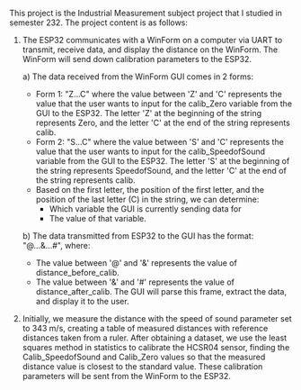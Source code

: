 This project is the Industrial Measurement subject project that I studied in semester 232. The project content is as follows:

1. The ESP32 communicates with a WinForm on a computer via UART to transmit, receive data, and display the distance on the WinForm. The WinForm will send down calibration parameters to the ESP32.
   
   a) The data received from the WinForm GUI comes in 2 forms:
   - Form 1: "Z...C" where the value between 'Z' and 'C' represents the value that the user wants to input for the calib_Zero variable from the GUI to the ESP32.
     The letter 'Z' at the beginning of the string represents Zero, and the letter 'C' at the end of the string represents calib.
   - Form 2: "S...C" where the value between 'S' and 'C' represents the value that the user wants to input for the calib_SpeedofSound variable from the GUI to the ESP32.
     The letter 'S' at the beginning of the string represents SpeedofSound, and the letter 'C' at the end of the string represents calib.
   - Based on the first letter, the position of the first letter, and the position of the last letter (C) in the string, we can determine:
     + Which variable the GUI is currently sending data for
     + The value of that variable.
       
   b) The data transmitted from ESP32 to the GUI has the format: "@...&...#", where:
   - The value between '@' and '&' represents the value of distance_before_calib.
   - The value between '&' and '#' represents the value of distance_after_calib.
     The GUI will parse this frame, extract the data, and display it to the user.

2. Initially, we measure the distance with the speed of sound parameter set to 343 m/s, creating a table of measured distances with reference distances taken from a ruler. After obtaining a dataset, we use the least squares method in statistics to calibrate the HCSR04 sensor, finding the Calib_SpeedofSound and Calib_Zero values ​​so that the measured distance value is closest to the standard value. These calibration parameters will be sent from the WinForm to the ESP32.
